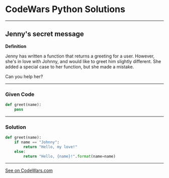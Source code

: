 # CodeWars Python Solutions

---

## Jenny's secret message


**Definition**

Jenny has written a function that returns a greeting for a user. However, she's in love with Johnny, and would like to greet him slightly different. She added a special case to her function, but she made a mistake.

Can you help her?


---

### Given Code


```python
def greet(name):
    pass
```

---

### Solution


```python
def greet(name):
    if name == "Johnny":
        return "Hello, my love!"
    else:
        return "Hello, {name}!".format(name=name)
```

---


[See on CodeWars.com](https://www.codewars.com/kata/55225023e1be1ec8bc000390)
